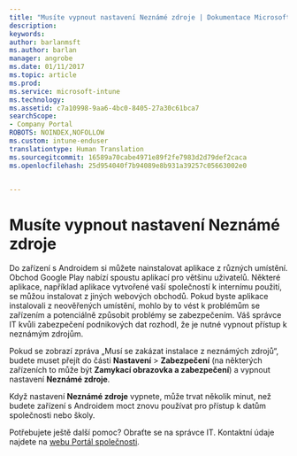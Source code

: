```yaml
---
title: "Musíte vypnout nastavení Neznámé zdroje | Dokumentace Microsoftu"
description: 
keywords: 
author: barlanmsft
ms.author: barlan
manager: angrobe
ms.date: 01/11/2017
ms.topic: article
ms.prod: 
ms.service: microsoft-intune
ms.technology: 
ms.assetid: c7a10998-9aa6-4bc0-8405-27a30c61bca7
searchScope:
- Company Portal
ROBOTS: NOINDEX,NOFOLLOW
ms.custom: intune-enduser
translationtype: Human Translation
ms.sourcegitcommit: 16589a70cabe4971e89f2fe7983d2d79def2caca
ms.openlocfilehash: 25d954040f7b94089e8b931a39257c05663002e0


---
```


# <a name="you-need-to-turn-off-unknown-sources"></a>Musíte vypnout nastavení Neznámé zdroje

Do zařízení s Androidem si můžete nainstalovat aplikace z různých umístění. Obchod Google Play nabízí spoustu aplikací pro většinu uživatelů. Některé aplikace, například aplikace vytvořené vaší společností k internímu použití, se můžou instalovat z jiných webových obchodů. Pokud byste aplikace instalovali z neověřených umístění, mohlo by to vést k problémům se zařízením a potenciálně způsobit problémy se zabezpečením. Váš správce IT kvůli zabezpečení podnikových dat rozhodl, že je nutné vypnout přístup k neznámým zdrojům.

Pokud se zobrazí zpráva „Musí se zakázat instalace z neznámých zdrojů“, budete muset přejít do části **Nastavení** > **Zabezpečení** (na některých zařízeních to může být **Zamykací obrazovka a zabezpečení**) a vypnout nastavení **Neznámé zdroje**.

Když nastavení **Neznámé zdroje** vypnete, může trvat několik minut, než budete zařízení s Androidem moct znovu používat pro přístup k datům společnosti nebo školy.

Potřebujete ještě další pomoc? Obraťte se na správce IT. Kontaktní údaje najdete na [webu Portál společnosti](http://portal.manage.microsoft.com).



<!--HONumber=Jan17_HO2-->


